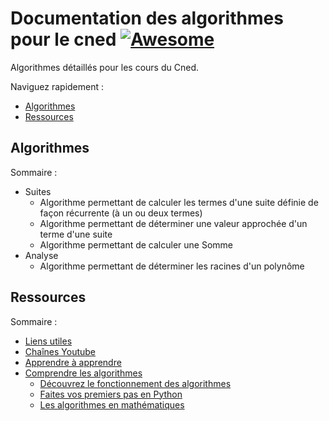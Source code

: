 # Documentation des algorithmes pour le cned [![Awesome](https://cdn.rawgit.com/sindresorhus/awesome/d7305f38d29fed78fa85652e3a63e154dd8e8829/media/badge.svg)](https://github.com/sindresorhus/awesome)
Algorithmes détaillés pour les cours du Cned.

Naviguez rapidement : 
- [Algorithmes](#algorithmes) 
- [Ressources](#ressources)

## Algorithmes

Sommaire : 
* Suites
  * Algorithme permettant de calculer les termes d'une suite définie de façon récurrente (à un ou deux termes)
  * Algorithme permettant de déterminer une valeur approchée d'un terme d'une suite 
  * Algorithme permettant de calculer une Somme
* Analyse
  * Algorithme permettant de déterminer les racines d'un polynôme

## Ressources

Sommaire :

* [Liens utiles](#liens-utiles)
* [Chaînes Youtube](#chaînes-youtube)
* [Apprendre à apprendre](#apprendre-à-apprendre)
* [Comprendre les algorithmes](#comprendre-les-algorithmes)
    * [Découvrez le fonctionnement des algorithmes](#découvrez-le-fonctionnement-des-algorithmes)
    * [Faites vos premiers pas en Python](#faites-vos-premiers-pas-en-python)
    * [Les algorithmes en mathématiques](#les-algorithmes-en-mathématiques)

